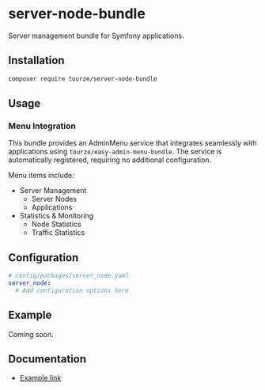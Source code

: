 # server-node-bundle

Server management bundle for Symfony applications.

## Installation

```bash
composer require tourze/server-node-bundle
```

## Usage

### Menu Integration

This bundle provides an AdminMenu service that integrates seamlessly with applications using `tourze/easy-admin-menu-bundle`. The service is automatically registered, requiring no additional configuration.

Menu items include:
- Server Management
  - Server Nodes
  - Applications
- Statistics & Monitoring
  - Node Statistics
  - Traffic Statistics

## Configuration

```yaml
# config/packages/server_node.yaml
server_node:
  # Add configuration options here
```

## Example

Coming soon.

## Documentation

- [Example link](https://example.com)
